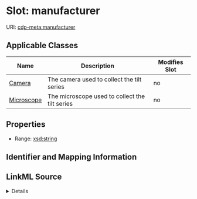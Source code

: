 # Slot: manufacturer

URI: [cdp-meta:manufacturer](metadatamanufacturer)



<!-- no inheritance hierarchy -->




## Applicable Classes

| Name | Description | Modifies Slot |
| --- | --- | --- |
[Camera](Camera.md) | The camera used to collect the tilt series |  no  |
[Microscope](Microscope.md) | The microscope used to collect the tilt series |  no  |







## Properties

* Range: [xsd:string](http://www.w3.org/2001/XMLSchema#string)





## Identifier and Mapping Information








## LinkML Source

<details>
```yaml
name: manufacturer
alias: manufacturer
domain_of:
- Camera
- Microscope
range: string

```
</details>
